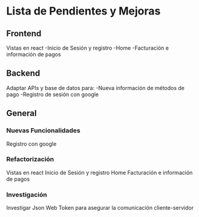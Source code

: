 Lista de Pendientes y Mejoras
==============================

## Frontend
Vistas en react
  -Inicio de Sesión y registro
  -Home
  -Facturación e información de pagos
  
## Backend
Adaptar APIs y base de datos para:
  -Nueva información de métodos de pago
  -Registro de sesión con google

## General

### Nuevas Funcionalidades
Registro con google

### Refactorización
Vistas en react
  Inicio de Sesión y registro
  Home
  Facturación e información de pagos
  
### Investigación
Investigar Json Web Token para asegurar la comunicación cliente-servidor
